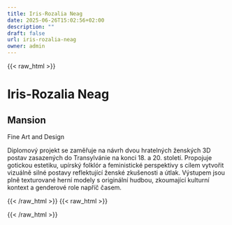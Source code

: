 ```yaml
---
title: Iris-Rozalia Neag
date: 2025-06-26T15:02:56+02:00
description: ""
draft: false
url: iris-rozalia-neag
owner: admin
---
```

{{< raw_html >}}
<h1>Iris-Rozalia Neag</h1>
<h2>Mansion</h2>
<p>Fine Art and Design</p>
<p>Diplomov&yacute; projekt se zaměřuje na n&aacute;vrh dvou hrateln&yacute;ch žensk&yacute;ch 3D postav zasazen&yacute;ch do Transylv&aacute;nie na konci 18. a 20. stolet&iacute;. Propojuje gotickou estetiku, up&iacute;rsk&yacute; folkl&oacute;r a feministick&eacute; perspektivy s c&iacute;lem vytvořit vizu&aacute;lně siln&eacute; postavy reflektuj&iacute;c&iacute; žensk&eacute; zku&scaron;enosti a &uacute;tlak. V&yacute;stupem jsou plně texturovan&eacute; hern&iacute; modely s origin&aacute;ln&iacute; hudbou, zkoumaj&iacute;c&iacute; kulturn&iacute; kontext a genderov&eacute; role např&iacute;č časem.&nbsp;</p>
{{< /raw_html >}}
<!-- SECTION BREAK -->
{{< raw_html >}}

{{< /raw_html >}}

